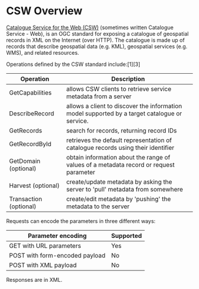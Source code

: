 # CSW Overview

[Catalogue Service for the Web (CSW)][csw] (sometimes written Catalogue Service - Web), is an OGC standard for exposing a catalogue of geospatial records in XML on the Internet (over HTTP). The catalogue is made up of records that describe geospatial data (e.g. KML), geospatial services (e.g. WMS), and related resources.

[csw]: https://en.wikipedia.org/wiki/Catalogue_Service_for_the_Web

Operations defined by the CSW standard include:[1][3]

| Operation              | Description                                                                                   |
| ---------------------- | --------------------------------------------------------------------------------------------- |
| GetCapabilities        | allows CSW clients to retrieve service metadata from a server                                 |
| DescribeRecord         | allows a client to discover the information model supported by a target catalogue or service. |
| GetRecords             | search for records, returning record IDs                                                      |
| GetRecordById          | retrieves the default representation of catalogue records using their identifier              |
| GetDomain (optional)   | obtain information about the range of values of a metadata record or request parameter        |
| Harvest (optional)     | create/update metadata by asking the server to 'pull' metadata from somewhere                 |
| Transaction (optional) | create/edit metadata by 'pushing' the metadata to the server                                  |

Requests can encode the parameters in three different ways:

| Parameter encoding             | Supported |
| ------------------------------ | --------- |
| GET with URL parameters        | Yes       |
| POST with form-encoded payload | No        |
| POST with XML payload          | No        |

Responses are in XML.
